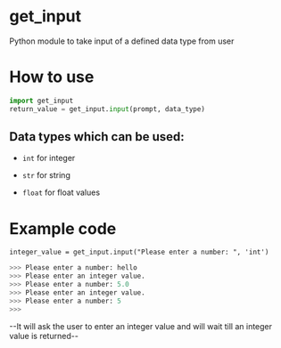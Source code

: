 # get_input
Python module to take input of a defined data type from user

# How to use

```python
import get_input
return_value = get_input.input(prompt, data_type)
```


## Data types which can be used:
  - `int` for integer
  
  - `str` for string
  
  - `float` for float values
  
  
# Example code
`integer_value = get_input.input("Please enter a number: ", 'int')`

```python
>>> Please enter a number: hello
>>> Please enter an integer value.
>>> Please enter a number: 5.0
>>> Please enter an integer value.
>>> Please enter a number: 5
>>>
```

--It will ask the user to enter an integer value and will wait till an integer value is returned--
